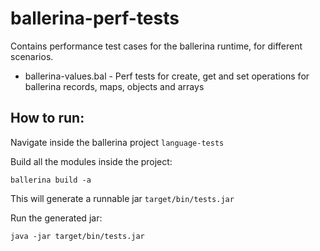 # ballerina-perf-tests

Contains performance test cases for the ballerina runtime, for different scenarios.
 - ballerina-values.bal - Perf tests for create, get and set operations for ballerina records, maps, objects and arrays
 
 
How to run:
-
Navigate inside the ballerina project `language-tests`

Build all the modules inside the project:
```
ballerina build -a
```

This will generate a runnable jar `target/bin/tests.jar`

Run the generated jar:
```
java -jar target/bin/tests.jar
```
